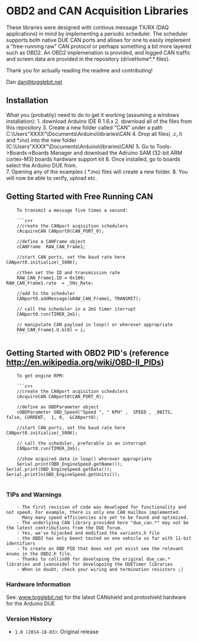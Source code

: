 # OBD2 and CAN Acquisition Libraries

These libraries were designed with contious message TX/RX (DAQ applications) in mind by implementing a periodic scheduler.
The scheduler supports both native DUE CAN ports and allows for one to easily implement a "free-running raw" CAN protocol
or perhaps something a bit more layered such as OBD2. An OBD2 implemenation is provided, and logged CAN traffic and screen 
data are provided in the repository (driveHome*.* files). 

Thank you for actually reading the readme and contributing!
                                                                                      
Dan
dan@togglebit.net


## Installation
What you (probably) need to do to get it working (assuming a windows installation):
        1. download Arduino IDE R 1.6.x
        2. download all of the files from this repository
        3. Create a new folder called "CAN" under a path C:\Users\"XXXX"\Documents\Arduino\libraries\CAN 
        4. Drop all files( *.c,*.h and *.ino) into the new folder (C:\Users\"XXXX"\Documents\Arduino\libraries\CAN) 
        5. Go to Tools->Boards->Boards Manager and download the Adruino SAM (32-bit ARM cortex-M3) boards hardware support kit
        6. Once installed, go to boards select the Arduino DUE from.  
        7. Opening any of the examples ( *.ino) files will create a new folder. 
        8. You will now be able to verify, upload etc.

## Getting Started with Free Running CAN

        To transmit a message five times a second:        

        ```c++
        //create the CANport acqisition schedulers
        cAcquireCAN CANport0(CAN_PORT_0);
        
        //define a CANFrame object 
        cCANFrame  RAW_CAN_Frame1;
        
        //start CAN ports, set the baud rate here
	CANport0.initialize(_500K);
        
        //then set the ID and transmission rate 
        RAW_CAN_Frame1.ID = 0x100;
	RAW_CAN_Frame1.rate  = _5Hz_Rate;
        
        //add to the scheduler 
        CANport0.addMessage(&RAW_CAN_Frame1, TRANSMIT);
        
        // call the scheduler in a 2mS timer iterrupt
        CANport0.run(TIMER_2mS);
        
        // manipulate CAN payload in loop() or wherever appropriate
        RAW_CAN_Frame1.U.b[0] = i;
        ```

## Getting Started with OBD2 PID's (reference http://en.wikipedia.org/wiki/OBD-II_PIDs)

        To get engine RPM:        

        ```c++
        //create the CANport acqisition schedulers
        cAcquireCAN CANport0(CAN_PORT_0);
        
        //define an OBDParameter object 
        cOBDParameter OBD_Speed("Speed ", " KPH" ,  SPEED , _8BITS,  false, CURRENT,  1, 0,  &CANport0);
        
        //start CAN ports, set the baud rate here
	CANport0.initialize(_500K);
        
        // call the scheduler, preferable in an interrupt
        CANport0.run(TIMER_2mS);
        
        //show acquired data in loop() wherever appropriate
        Serial.print(OBD_EngineSpeed.getName()); 
	Serial.print(OBD_EngineSpeed.getData());
	Serial.println(OBD_EngineSpeed.getUnits());
        ```
### TIPs and Warnings
        - The first revision of code was developed for functionality and not speed. For example, there is only one CAN mailbox implemented.
          Many many speed efficiencies are yet to be found and optimized.
        - The underlying CAN library provided here "due_can.*" may not be the latest contributions from the DUE forum.
        - Yes, we've hijacked and modified the variants.h file
        - the OBD2 has only beent tested on one vehicle so far with 11-bit identifiers
        - To create an OBD PID that does not yet exist see the relevant enums in the OBD2.h file.  
        - Thanks to collin80 for developing the original due_can.* libraries and ivanseidel for developoing the DUETimer libraries
        - When in doubt, check your wiring and termination resistors ;)

### Hardware Information

See: www.togglebit.net for the latest CANshield and protoshield hardware for the Arduino DUE

### Version History

* `1.0 (2014-18-03)`: Original release


